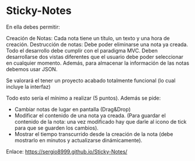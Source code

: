 # Sticky-Notes
 
En ella debes permitir:

Creación de Notas: Cada nota tiene un título, un texto y una hora de creación.
Destrucción de notas: Debe poder eliminarse una nota ya creada.
Todo el desarrollo debe cumplir con el paradigma MVC. Deben desarrollarse dos vistas diferentes que el usuario debe poder seleccionar en cualquier momento. Además, para almacenar la información de las notas debemos usar JSON.

Se valorará el tener un proyecto acabado totalmente funcional (lo cual incluye la interfaz)

Todo esto sería el mínimo a realizar (5 puntos). Además se pide:

- Cambiar notas de lugar en pantalla (Drag&Drop)
- Modificar el contenido de una nota ya creada. (Para guardar el contenido de la nota: una vez modificado hay que darle al icono de tick para que se guarden los cambios).
- Mostrar el tiempo transcurrido desde la creación de la nota (debe mostrarlo en minutos y actualizarse dinámicamente).

Enlace: https://sergio8999.github.io/Sticky-Notes/
